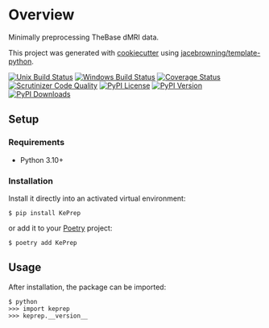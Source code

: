 # Overview

Minimally preprocessing TheBase dMRI data.

This project was generated with [cookiecutter](https://github.com/audreyr/cookiecutter) using [jacebrowning/template-python](https://github.com/jacebrowning/template-python).

[![Unix Build Status](https://img.shields.io/github/actions/workflow/status/GalKepler/keprep/main.yml?branch=main&label=linux)](https://github.com/GalKepler/keprep/actions)
[![Windows Build Status](https://img.shields.io/appveyor/ci/GalKepler/keprep.svg?label=windows)](https://ci.appveyor.com/project/GalKepler/keprep)
[![Coverage Status](https://img.shields.io/codecov/c/gh/GalKepler/keprep)](https://codecov.io/gh/GalKepler/keprep)
[![Scrutinizer Code Quality](https://img.shields.io/scrutinizer/g/GalKepler/keprep.svg)](https://scrutinizer-ci.com/g/GalKepler/keprep)
[![PyPI License](https://img.shields.io/pypi/l/KePrep.svg)](https://pypi.org/project/KePrep)
[![PyPI Version](https://img.shields.io/pypi/v/KePrep.svg)](https://pypi.org/project/KePrep)
[![PyPI Downloads](https://img.shields.io/pypi/dm/KePrep.svg?color=orange)](https://pypistats.org/packages/KePrep)

## Setup

### Requirements

* Python 3.10+

### Installation

Install it directly into an activated virtual environment:

```text
$ pip install KePrep
```

or add it to your [Poetry](https://poetry.eustace.io/) project:

```text
$ poetry add KePrep
```

## Usage

After installation, the package can be imported:

```text
$ python
>>> import keprep
>>> keprep.__version__
```

